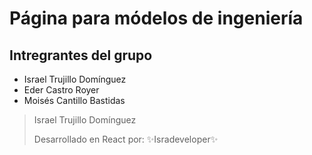
# Página para módelos de ingeniería

## Intregrantes del grupo
- Israel Trujillo Domínguez
- Eder Castro Royer
- Moisés Cantillo Bastidas

>Israel Trujillo Domínguez
>
>Desarrollado en React por:  ✨Isradeveloper✨
